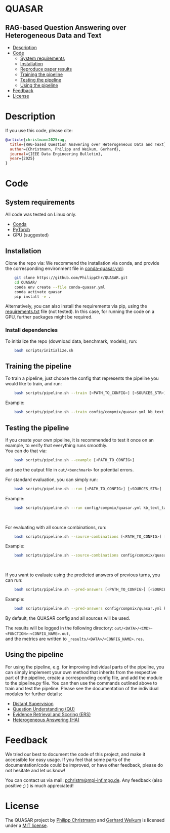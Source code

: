 QUASAR
============
RAG-based Question Answering over Heterogeneous Data and Text
---------------

- [Description](#description)
- [Code](#code)
    - [System requirements](#system-requirements)
	- [Installation](#installation)
	- [Reproduce paper results](#reproduce-paper-results)
	- [Training the pipeline](#training-the-pipeline)
	- [Testing the pipeline](#testing-the-pipeline)
	- [Using the pipeline](#using-the-pipeline)
- [Feedback](#feedback)
- [License](#license)


# Description

If you use this code, please cite:
```bibtex
@article{christmann2025rag,
  title={RAG-based Question Answering over Heterogeneous Data and Text},
  author={Christmann, Philipp and Weikum, Gerhard},
  journal={IEEE Data Engineering Bulletin},
  year={2025}
}
```


# Code

## System requirements
All code was tested on Linux only.
- [Conda](https://docs.conda.io/projects/conda/en/latest/index.html)
- [PyTorch](https://pytorch.org)
- GPU (suggested)


## Installation
Clone the repo via:
We recommend the installation via conda, and provide the corresponding environment file in [conda-quasar.yml](conda-quasar.yml):

```bash
    git clone https://github.com/PhilippChr/QUASAR.git
    cd QUASAR/
    conda env create --file conda-quasar.yml
    conda activate quasar
    pip install -e .
```

Alternatively, you can also install the requirements via pip, using the [requirements.txt](requirements.txt) file (not tested). In this case, for running the code on a GPU, further packages might be required.


### Install dependencies
To initialize the repo (download data, benchmark, models), run:
```bash
    bash scripts/initialize.sh
```


## Training the pipeline

To train a pipeline, just choose the config that represents the pipeline you would like to train, and run:
``` bash
    bash scripts/pipeline.sh --train [<PATH_TO_CONFIG>] [<SOURCES_STR>]
```

Example:
``` bash
    bash scripts/pipeline.sh --train config/compmix/quasar.yml kb_text_table_info
```


## Testing the pipeline

If you create your own pipeline, it is recommended to test it once on an example, to verify that everything runs smoothly.  
You can do that via:
``` bash
    bash scripts/pipeline.sh --example [<PATH_TO_CONFIG>]
```
and see the output file in `out/<benchmark>` for potential errors.

For standard evaluation, you can simply run:
``` bash
    bash scripts/pipeline.sh --run [<PATH_TO_CONFIG>] [<SOURCES_STR>]
```
Example:
``` bash
    bash scripts/pipeline.sh --run config/compmix/quasar.yml kb_text_table_info
```
<br/>

For evaluating with all source combinations, run:
``` bash
    bash scripts/pipeline.sh --source-combinations [<PATH_TO_CONFIG>] [<SOURCES_STR>]
```

Example:
``` bash
    bash scripts/pipeline.sh --source-combinations config/compmix/quasar.yml kb_text_table_info
```
<br/>

If you want to evaluate using the predicted answers of previous turns, you can run:
``` bash
    bash scripts/pipeline.sh --pred-answers [<PATH_TO_CONFIG>] [<SOURCES_STR>]
```

Example:
``` bash
    bash scripts/pipeline.sh --pred-answers config/compmix/quasar.yml kb_text_table_info
```
By default, the QUASAR config and all sources will be used.


The results will be logged in the following directory: `out/<DATA>/<CMD>-<FUNCTION>-<CONFIG_NAME>.out`,  
and the metrics are written to `_results/<DATA>/<CONFIG_NAME>.res`.


## Using the pipeline
For using the pipeline, e.g. for improving individual parts of the pipeline, you can simply implement your own method that inherits from the respective part of the pipeline, create a corresponding config file, and add the module to the pipeline.py file. You can then use the commands outlined above to train and test the pipeline. 
Please see the documentation of the individual modules for further details:
- [Distant Supervision](quasar/distant_supervision/README.md)
- [Question Understanding (QU)](quasar/question_understanding/README.md)
- [Evidence Retrieval and Scoring (ERS)](quasar/evidence_retrieval_scoring/README.md)
- [Heterogeneous Answering (HA)](quasar/heterogeneous_answering/README.md)



# Feedback
We tried our best to document the code of this project, and make it accessible for easy usage. If you feel that some parts of the documentation/code could be improved, or have other feedback, please do not hesitate and let us know!

You can contact us via mail: pchristm@mpi-inf.mpg.de. Any feedback (also positive ;) ) is much appreciated!


# License
The QUASAR project by [Philipp Christmann](https://people.mpi-inf.mpg.de/~pchristm/) and [Gerhard Weikum](https://people.mpi-inf.mpg.de/~weikum/) is licensed under a [MIT license](LICENSE).
